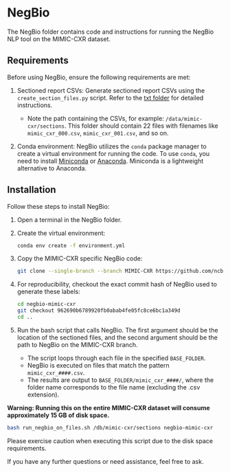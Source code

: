 # NegBio

The NegBio folder contains code and instructions for running the NegBio NLP tool on the MIMIC-CXR dataset.

## Requirements

Before using NegBio, ensure the following requirements are met:

1. Sectioned report CSVs: Generate sectioned report CSVs using the `create_section_files.py` script. Refer to the [txt folder](/txt/) for detailed instructions.
   - Note the path containing the CSVs, for example: `/data/mimic-cxr/sections`. This folder should contain 22 files with filenames like `mimic_cxr_000.csv`, `mimic_cxr_001.csv`, and so on.

2. Conda environment: NegBio utilizes the `conda` package manager to create a virtual environment for running the code. To use `conda`, you need to install [Miniconda](https://docs.conda.io/en/latest/miniconda.html) or [Anaconda](https://www.anaconda.com/). Miniconda is a lightweight alternative to Anaconda.

## Installation

Follow these steps to install NegBio:

1. Open a terminal in the NegBio folder.

2. Create the virtual environment:

   ```bash
   conda env create -f environment.yml
   ```

3. Copy the MIMIC-CXR specific NegBio code:

   ```bash
   git clone --single-branch --branch MIMIC-CXR https://github.com/ncbi-nlp/NegBio.git negbio-mimic-cxr
   ```

4. For reproducibility, checkout the exact commit hash of NegBio used to generate these labels:

   ```bash
   cd negbio-mimic-cxr
   git checkout 962690b6789920fb0abab4fe05fc8ce6bc1a349d
   cd ..
   ```

5. Run the bash script that calls NegBio. The first argument should be the location of the sectioned files, and the second argument should be the path to NegBio on the MIMIC-CXR branch.
   - The script loops through each file in the specified `BASE_FOLDER`.
   - NegBio is executed on files that match the pattern `mimic_cxr_####.csv`.
   - The results are output to `BASE_FOLDER/mimic_cxr_####/`, where the folder name corresponds to the file name (excluding the .csv extension).

**Warning: Running this on the entire MIMIC-CXR dataset will consume approximately 15 GB of disk space.**

```bash
bash run_negbio_on_files.sh /db/mimic-cxr/sections negbio-mimic-cxr
```

Please exercise caution when executing this script due to the disk space requirements.

If you have any further questions or need assistance, feel free to ask.
